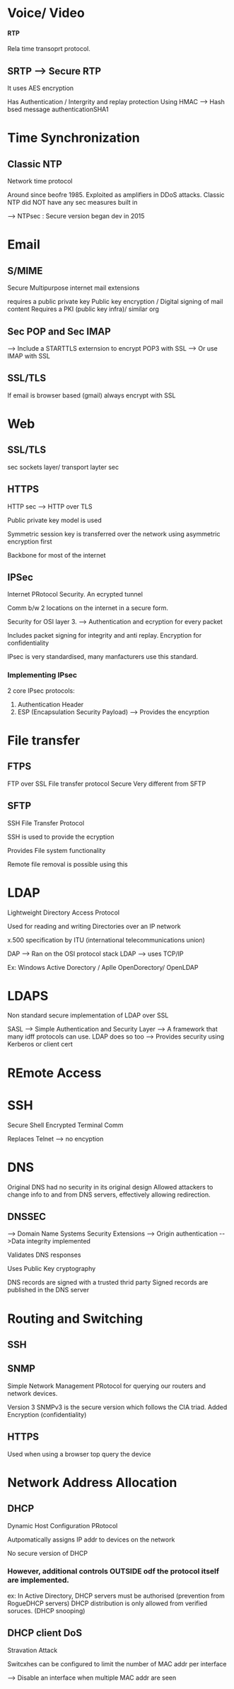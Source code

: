 
# Voice/ Video

#### RTP 
Rela time transoprt protocol.

## SRTP --> Secure RTP

It uses AES encryption

Has Authentication / Intergrity and replay protection
Using HMAC --> Hash bsed message authenticationSHA1


# Time Synchronization

## Classic NTP

Network time protocol

Around since beofre 1985. 
Exploited as amplifiers in DDoS attacks. Classic NTP did NOT have any sec measures built in

--> NTPsec : Secure version began dev in 2015

# Email

## S/MIME

Secure Multipurpose internet mail extensions

requires a public private key
Public key encryption / Digital signing of mail content
Requires a PKI (public key infra)/ similar org


## Sec POP and Sec IMAP

--> Include a STARTTLS externsion to encrypt POP3 with SSL
--> Or use IMAP with SSL

## SSL/TLS

If email is browser based (gmail) always encrypt with SSL

# Web 

## SSL/TLS
sec sockets layer/ transport layter sec

## HTTPS

HTTP sec --> HTTP over TLS

Public private key model is used

Symmetric session key is transferred over the network using asymmetric encryption first

Backbone for most of the internet


## IPSec
Internet PRotocol Security. An ecrypted tunnel

Comm b/w 2 locations on the internet in a secure form.

Security for OSI layer 3. --> Authentication and ecryption for every packet


Includes packet signing for integrity and anti replay.
Encryption for confidentiality

IPsec is very standardised, many manfacturers use this standard.

### Implementing IPsec

2 core IPsec protocols:

1. Authentication Header
2. ESP (Encapsulation Security Payload) --> Provides the encyrption


# File transfer

## FTPS

FTP over SSL
File transfer protocol Secure
Very different from SFTP
## SFTP

SSH File Transfer Protocol

SSH is used to provide the ecryption

Provides File system functionality

Remote file removal is possible using this

# LDAP

Lightweight Directory Access Protocol

Used for reading and writing Directories over an IP network

x.500 specification by ITU (international telecommunications union)

DAP --> Ran on the OSI protocol stack
LDAP --> uses TCP/IP

Ex: Windows Active Dorectory / Aplle OpenDorectory/ OpenLDAP


# LDAPS

Non standard secure implementation of LDAP over SSL

SASL --> Simple Authentication and Security Layer
--> A framework that many idff protocols can use. LDAP does so too
--> Provides security using Kerberos or client cert 

# REmote Access

# SSH
Secure Shell
Encrypted Terminal Comm

Replaces Telnet --> no encyption

# DNS

Original DNS had no security in its original design
Allowed attackers to change info to and from DNS servers, effectively allowing redirection.

## DNSSEC
--> Domain Name Systems Security Extensions
--> Origin authentication
-->Data integrity implemented

Validates DNS responses

Uses Public Key cryptography

DNS records are signed with a trusted thrid party
Signed records are published in the DNS server

# Routing and Switching

## SSH 

## SNMP 
Simple Network Management PRotocol for querying our routers and network devices.

Version 3 SNMPv3 is the secure version which follows the CIA triad. Added Encryption (confidentiality)

## HTTPS
Used when using a browser top query the device

# Network Address Allocation


## DHCP
Dynamic Host Configuration PRotocol 

Autpomatically assigns IP addr to devices on the network 

No secure version of DHCP

### However, additional controls OUTSIDE odf the protocol itself are implemented.

ex:
In Active Directory, DHCP servers must be authorised (prevention from RogueDHCP servers)
DHCP distribution is only allowed from verified soruces. (DHCP snooping)

## DHCP client DoS

Stravation Attack

Switcxhes can be configured to limit the number of MAC addr per interface

--> Disable an interface when multiple MAC addr are seen 









